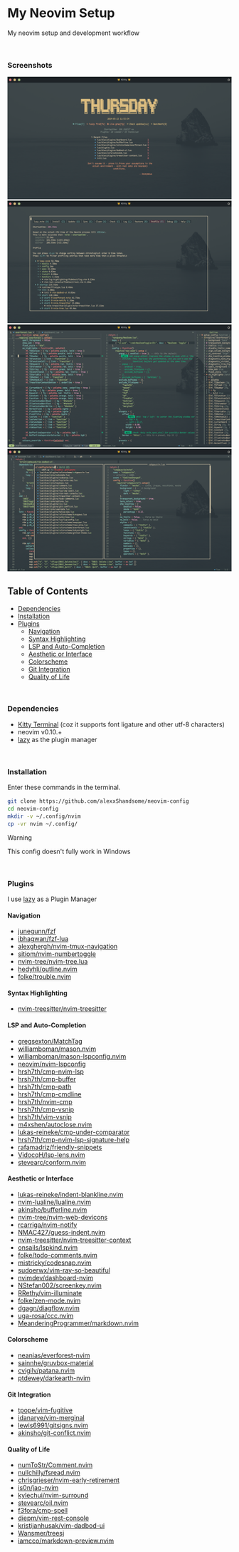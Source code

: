 # My Neovim Setup

My neovim setup and development workflow

<br>

### Screenshots

![image1](./assets/images/img1.png)
![image2](./assets/images/img2.png)
![image3](./assets/images/img3.png)
![image4](./assets/images/img4.png)

## Table of Contents

* [Dependencies](#dependencies)
* [Installation](#installation)
* [Plugins](#plugins)
   + [Navigation](#navigation)
   + [Syntax Highlighting](#syntax-highlighting)
   + [LSP and Auto-Completion](#lsp-and-auto-completion)
   + [Aesthetic or Interface](#aesthetic-or-interface)
   + [Colorscheme](#colorscheme)
   + [Git Integration](#git-integration)
   + [Quality of Life](#quality-of-life)

<br>


### Dependencies

* [Kitty Terminal](https://github.com/kovidgoyal/kitty) (coz it supports font ligature and
other utf-8 characters)
* neovim v0.10.+
* [lazy](https://github.com/folke/lazy.nvim) as the plugin manager

<br>


### Installation

Enter these commands in the terminal.
```bash
git clone https://github.com/alexxShandsome/neovim-config
cd neovim-config
mkdir -v ~/.config/nvim
cp -vr nvim ~/.config/
```

> [!WARNING]
> This config doesn't fully work in Windows

<br>


### Plugins

I use [lazy](https://github.com/folke/lazy.nvim) as a Plugin Manager

#### Navigation

* [junegunn/fzf                   ](https://github.com/junegunn/fzf)
* [ibhagwan/fzf-lua               ](https://github.com/ibhagwan/fzf-lua)
* [alexghergh/nvim-tmux-navigation](https://github.com/alexghergh/nvim-tmux-navigation)
* [sitiom/nvim-numbertoggle       ](https://github.com/sitiom/nvim-numbertoggle)
* [nvim-tree/nvim-tree.lua        ](https://github.com/nvim-tree/nvim-tree.lua)
* [hedyhli/outline.nvim           ](https://github.com/hedyhli/outline.nvim)
* [folke/trouble.nvim             ](https://github.com/folke/trouble.nvim)

#### Syntax Highlighting

* [nvim-treesitter/nvim-treesitter](https://github.com/nvim-treesitter/nvim-treesitter)

#### LSP and Auto-Completion

* [gregsexton/MatchTag                ](https://github.com/gregsexton/MatchTag)
* [williamboman/mason.nvim            ](https://github.com/williamboman/mason.nvim)
* [williamboman/mason-lspconfig.nvim  ](https://github.com/williamboman/mason-lspconfig.nvim)
* [neovim/nvim-lspconfig              ](https://github.com/neovim/nvim-lspconfig)
* [hrsh7th/cmp-nvim-lsp               ](https://github.com/hrsh7th/cmp-nvim-lsp)
* [hrsh7th/cmp-buffer                 ](https://github.com/hrsh7th/cmp-buffer)
* [hrsh7th/cmp-path                   ](https://github.com/hrsh7th/cmp-path)
* [hrsh7th/cmp-cmdline                ](https://github.com/hrsh7th/cmp-cmdline)
* [hrsh7th/nvim-cmp                   ](https://github.com/hrsh7th/nvim-cmp)
* [hrsh7th/cmp-vsnip                  ](https://github.com/hrsh7th/cmp-vsnip)
* [hrsh7th/vim-vsnip                  ](https://github.com/hrsh7th/vim-vsnip)
* [m4xshen/autoclose.nvim             ](https://github.com/m4xshen/autoclose.nvim)
* [lukas-reineke/cmp-under-comparator ](https://github.com/lukas-reineke/cmp-under-comparator)
* [hrsh7th/cmp-nvim-lsp-signature-help](https://github.com/hrsh7th/cmp-nvim-lsp-signature-help)
* [rafamadriz/friendly-snippets       ](https://github.com/rafamadriz/friendly-snippets)
* [VidocqH/lsp-lens.nvim              ](https://github.com/VidocqH/lsp-lens.nvim)
* [stevearc/conform.nvim              ](https://github.com/stevearc/conform.nvim)

#### Aesthetic or Interface

* [lukas-reineke/indent-blankline.nvim    ](https://github.com/lukas-reineke/indent-blankline.nvim)
* [nvim-lualine/lualine.nvim              ](https://github.com/nvim-lualine/lualine.nvim)
* [akinsho/bufferline.nvim                ](https://github.com/akinsho/bufferline.nvim)
* [nvim-tree/nvim-web-devicons            ](https://github.com/nvim-tree/nvim-web-devicons)
* [rcarriga/nvim-notify                   ](https://github.com/rcarriga/nvim-notify)
* [NMAC427/guess-indent.nvim              ](https://github.com/NMAC427/guess-indent.nvim)
* [nvim-treesitter/nvim-treesitter-context](https://github.com/nvim-treesitter/nvim-treesitter-context)
* [onsails/lspkind.nvim                   ](https://github.com/onsails/lspkind.nvim)
* [folke/todo-comments.nvim               ](https://github.com/folke/todo-comments.nvim)
* [mistricky/codesnap.nvim                ](https://github.com/mistricky/codesnap.nvim)
* [sudoerwx/vim-ray-so-beautiful          ](https://github.com/sudoerwx/vim-ray-so-beautiful)
* [nvimdev/dashboard-nvim                 ](https://github.com/nvimdev/dashboard-nvim)
* [NStefan002/screenkey.nvim              ](https://github.com/NStefan002/screenkey.nvim)
* [RRethy/vim-illuminate                  ](https://github.com/RRethy/vim-illuminate)
* [folke/zen-mode.nvim                    ](https://github.com/folke/zen-mode.nvim)
* [dgagn/diagflow.nvim                    ](https://github.com/dgagn/diagflow.nvim)
* [uga-rosa/ccc.nvim                      ](https://github.com/uga-rosa/ccc.nvim)
* [MeanderingProgrammer/markdown.nvim     ](https://github.com/MeanderingProgrammer/markdown.nvim)

#### Colorscheme

* [neanias/everforest-nvim         ](https://github.com/neanias/everforest-nvim)
* [sainnhe/gruvbox-material        ](https://github.com/sainnhe/gruvbox-material)
* [cvigilv/patana.nvim             ](https://github.com/cvigilv/patana.nvim)
* [ptdewey/darkearth-nvim          ](https://github.com/ptdewey/darkearth-nvim)

#### Git Integration

* [tpope/vim-fugitive       ](https://github.com/tpope/vim-fugitive)
* [idanarye/vim-merginal    ](https://github.com/idanarye/vim-merginal)
* [lewis6991/gitsigns.nvim  ](https://github.com/lewis6991/gitsigns.nvim)
* [akinsho/git-conflict.nvim](https://github.com/akinsho/git-conflict.nvim)

#### Quality of Life

* [numToStr/Comment.nvim             ](https://github.com/numToStr/Comment.nvim)
* [nullchilly/fsread.nvim            ](https://github.com/nullchilly/fsread.nvim)
* [chrisgrieser/nvim-early-retirement](https://github.com/chrisgrieser/nvim-early-retirement)
* [is0n/jaq-nvim                     ](https://github.com/is0n/jaq-nvim)
* [kylechui/nvim-surround            ](https://github.com/kylechui/nvim-surround)
* [stevearc/oil.nvim                 ](https://github.com/stevearc/oil.nvim)
* [f3fora/cmp-spell                  ](https://github.com/f3fora/cmp-spell)
* [diepm/vim-rest-console            ](https://github.com/diepm/vim-rest-console)
* [kristijanhusak/vim-dadbod-ui      ](https://github.com/kristijanhusak/vim-dadbod-ui)
* [Wansmer/treesj                    ](https://github.com/Wansmer/treesj)
* [iamcco/markdown-preview.nvim      ](https://github.com/iamcco/markdown-preview.nvim)

<br>

